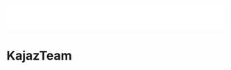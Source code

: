 <p align="center">
<a href="https://github.com/KajazTeam"><img src="./KajazTeamType.svg" alt="Typing SVG" /></a>
<h1 aling="center">KajazTeam</h1>
